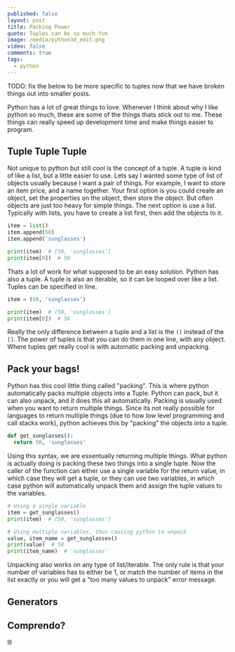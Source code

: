 ```yaml
---
published: false
layout: post
title: Packing Power
quote: Tuples can be so much fun
image: /media/python3d_edit.png
video: false
comments: true
tags:
  - python
---
```




TODO: fix the below to be more specific to tuples now that we have broken things out into smaller posts.

Python has a lot of great things to love. Whenever I think about why I like python so much, these are some of the things thats stick out to me.
These things can really speed up development time and make things easier to program.

## Tuple Tuple Tuple

Not unique to python but still cool is the concept of a tuple. A tuple is kind of like a list, but a little easier to use.
Lets say I wanted some type of list of objects usually because I want a pair of things. For example, I want to store an item price, and a name together.
Your first option is you could create an object, set the properties on the object, then store the object. But often objects are just too heavy for simple things.
The next option is use a list. Typically with lists, you have to create a list first, then add the objects to it.

```python
item = list()
item.append(50)
item.append('sunglasses')

print(item)  # [50, 'sunglasses']
print(item[0])  # 50
```

Thats a lot of work for what supposed to be an easy solution. Python has also a tuple. A tuple is also an iterable, so it can be looped over like a list.
Tuples can be specified in line.

```python
item = (50, 'sunglasses')

print(item)  # (50, 'sunglasses')
print(item[0])  # 50
```

Really the only difference between a tuple and a list is the `()` instead of the `[]`. The power of tuples is that you can do them in one line, with any object.
Where tuples get really cool is with automatic packing and unpacking.
## Pack your bags!

Python has this cool little thing called "packing". This is where python automatically packs multiple objects into a Tuple.
Python can pack, but it can also unpack, and it does this all automatically. Packing is usually used when you want to return multiple things.
Since its not really possible for languages to return multiple things (due to how low level programming and call stacks work), python
achieves this by "packing" the objects into a tuple.

```python
def get_sunglasses():
  return 50, 'sunglasses'
```

Using this syntax, we are essentually returning multiple things. What python is actually doing is packing these two things into a single tuple.
Now the caller of the function can either use a single variable for the return value, in which case they will get a tuple, or they can
use two variables, in which case python will automatically unpack them and assign the tuple values to the variables.

```python
# Using a single variable
item = get_sunglasses()
print(item)  # (50, 'sunglasses')

# Using multiple variables, thus causing python to unpack
value, item_name = get_sunglasses()
print(value)  # 50
print(item_name)  # 'sunglasses'
```

Unpacking also works on any type of list/iterable. The only rule is that your number of variables has to either be 1, or match the number of items in the list exactly or you will get a "too many values to unpack" error message.


## Generators

## Comprendo?

lll
